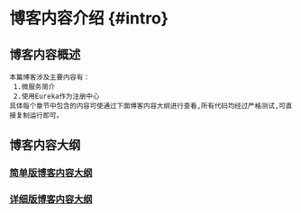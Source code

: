 <Banner localtion="/banner/particles/particles.html"/>

# 博客内容介绍 {#intro}
## 博客内容概述
    本篇博客涉及主要内容有：
     1.微服务简介
     2.使用Eureka作为注册中心
	具体每个章节中包含的内容可使通过下面博客内容大纲进行查看,所有代码均经过严格测试,可直接复制运行即可。
## 博客内容大纲

###	<a href="/enhance/markmap/backend/springcloud/springcloud-eureka/springcloud-eureka-outline2.html" target="_blank">简单版博客内容大纲</a>
<!--最深展示二级标题内容-->
<Markmap localtion="/enhance/markmap/backend/springcloud/springcloud-eureka/springcloud-eureka-outline2.html"/>

>
<!--最深展示五级标题内容-->
###	<a href="/enhance/markmap/backend/springcloud/springcloud-eureka/springcloud-eureka-outline3.html" target="_blank">详细版博客内容大纲</a>
<Markmap localtion="/enhance/markmap/backend/springcloud/springcloud-eureka/springcloud-eureka-outline3.html"/>

>


